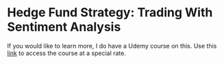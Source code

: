 # Hedge Fund Strategy: Trading With Sentiment Analysis

If you would like to learn more, I do have a Udemy course on this. Use this [link](https://www.udemy.com/hedge-fund-strategy-trading-with-sentiment-analysis/?couponCode=PERPETUAL) to access the course at a special rate.
